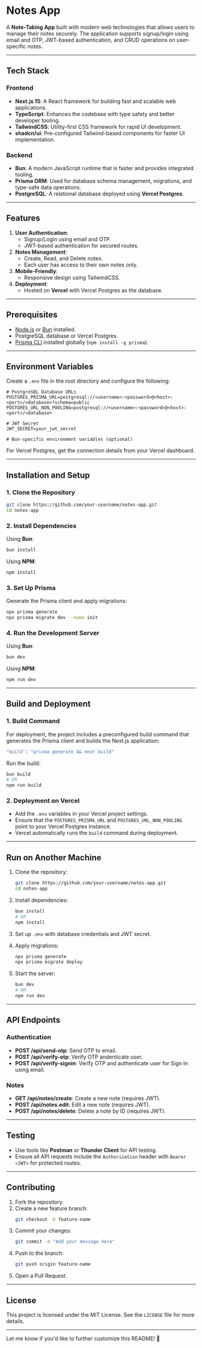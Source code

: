 # Notes App

A **Note-Taking App** built with modern web technologies that allows users to manage their notes securely. The application supports signup/login using email and OTP, JWT-based authentication, and CRUD operations on user-specific notes.

---

## **Tech Stack**

### **Frontend**
- **Next.js 15**: A React framework for building fast and scalable web applications.
- **TypeScript**: Enhances the codebase with type safety and better developer tooling.
- **TailwindCSS**: Utility-first CSS framework for rapid UI development.
- **shadcn/ui**: Pre-configured Tailwind-based components for faster UI implementation.

### **Backend**
- **Bun**: A modern JavaScript runtime that is faster and provides integrated tooling.
- **Prisma ORM**: Used for database schema management, migrations, and type-safe data operations.
- **PostgreSQL**: A relational database deployed using **Vercel Postgres**.

---

## **Features**
1. **User Authentication**:
   - Signup/Login using email and OTP.
   - JWT-based authentication for secured routes.
2. **Notes Management**:
   - Create, Read, and Delete notes.
   - Each user has access to their own notes only.
3. **Mobile-Friendly**:
   - Responsive design using TailwindCSS.
4. **Deployment**:
   - Hosted on **Vercel** with Vercel Postgres as the database.

---

## **Prerequisites**
- [Node.js](https://nodejs.org/) or [Bun](https://bun.sh/) installed.
- PostgreSQL database or Vercel Postgres.
- [Prisma CLI](https://www.prisma.io/) installed globally (`npm install -g prisma`).

---

## **Environment Variables**
Create a `.env` file in the root directory and configure the following:

```env
# PostgreSQL Database URLs
POSTGRES_PRISMA_URL=postgresql://<username>:<password>@<host>:<port>/<database>?schema=public
POSTGRES_URL_NON_POOLING=postgresql://<username>:<password>@<host>:<port>/<database>

# JWT Secret
JWT_SECRET=your_jwt_secret

# Bun-specific environment variables (optional)
```

For Vercel Postgres, get the connection details from your Vercel dashboard.

---

## **Installation and Setup**

### **1. Clone the Repository**
```bash
git clone https://github.com/your-username/notes-app.git
cd notes-app
```

### **2. Install Dependencies**
Using **Bun**:
```bash
bun install
```

Using **NPM**:
```bash
npm install
```

### **3. Set Up Prisma**
Generate the Prisma client and apply migrations:

```bash
npx prisma generate
npx prisma migrate dev --name init
```

### **4. Run the Development Server**
Using **Bun**:
```bash
bun dev
```

Using **NPM**:
```bash
npm run dev
```

---

## **Build and Deployment**

### **1. Build Command**
For deployment, the project includes a preconfigured build command that generates the Prisma client and builds the Next.js application:

```bash
"build": "prisma generate && next build"
```

Run the build:
```bash
bun build
# OR
npm run build
```

### **2. Deployment on Vercel**
- Add the `.env` variables in your Vercel project settings.
- Ensure that the `POSTGRES_PRISMA_URL` and `POSTGRES_URL_NON_POOLING` point to your Vercel Postgres instance.
- Vercel automatically runs the `build` command during deployment.

---

## **Run on Another Machine**

1. Clone the repository:
   ```bash
   git clone https://github.com/your-username/notes-app.git
   cd notes-app
   ```

2. Install dependencies:
   ```bash
   bun install
   # OR
   npm install
   ```

3. Set up `.env` with database credentials and JWT secret.

4. Apply migrations:
   ```bash
   npx prisma generate
   npx prisma migrate deploy
   ```

5. Start the server:
   ```bash
   bun dev
   # OR
   npm run dev
   ```

---

## **API Endpoints**

### **Authentication**
- **POST /api/send-otp**: Send OTP to email.
- **POST /api/verify-otp**: Verify OTP andenticate user.
- **POST /api/verify-signin**: Verify OTP and authenticate user for Sign In using email.

### **Notes**
- **GET /api/notes/create**: Create a new note (requires JWT).
- **POST /api/notes.edit**: Edit a new note (requires JWT).
- **POST /api/notes/delete**: Delete a note by ID (requires JWT).

---

## **Testing**
- Use tools like **Postman** or **Thunder Client** for API testing.
- Ensure all API requests include the `Authorization` header with `Bearer <JWT>` for protected routes.

---

## **Contributing**
1. Fork the repository.
2. Create a new feature branch:
   ```bash
   git checkout -b feature-name
   ```
3. Commit your changes:
   ```bash
   git commit -m "Add your message here"
   ```
4. Push to the branch:
   ```bash
   git push origin feature-name
   ```
5. Open a Pull Request.

---

## **License**
This project is licensed under the MIT License. See the `LICENSE` file for more details.

---

Let me know if you'd like to further customize this README! 🚀